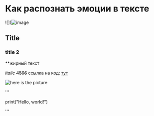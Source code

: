 # Как распознать эмоции в тексте
![](![image](https://user-images.githubusercontent.com/91029600/137596759-4d45f4cf-fcfa-4c1e-abed-8fe4c595f6a3.jpeg)
## Title
### title 2
**жирный текст

*italic*
~~4566~~
ссылка на код: [тут](https://colab.research.google.com/drive/1uIZwVbDcw9sP44FomTnLUF_HtQkOtvtJ?authuser=1#scrollTo=pko9TzIXmB_J)


![here is the picture](https://user-images.githubusercontent.com/91029600/137356321-9999d105-2ea3-4c43-a325-75c00f90e1dd.jpeg)

'''

print("Hello, world!")

'''
